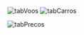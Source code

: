 ![tabVoos](https://github.com/biancacassia/2-Trabalho--HTML-CSS/assets/160974817/06976f67-79c9-44d9-87d7-a30041f5d395)
![tabCarros](https://github.com/biancacassia/2-Trabalho--HTML-CSS/assets/160974817/92097847-60a6-4456-9233-bd706a1ed83c)

![tabPrecos](https://github.com/biancacassia/2-Trabalho--HTML-CSS/assets/160974817/b7b2c27e-540f-4796-be46-f40cc9881049)
